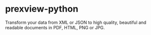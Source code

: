 # prexview-python
Transform your data from XML or JSON to high quality, beautiful and readable documents in PDF, HTML, PNG or JPG.
